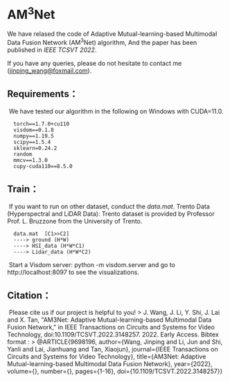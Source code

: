 # AM<sup>3</sup>Net

We have relased the code of Adaptive Mutual-learning-based Multimodal Data Fusion Network (AM<sup>3</sup>Net) algorithm, And the paper has been published in *IEEE TCSVT 2022*.

If you have any queries, please do not hesitate to contact me (jinping_wang@foxmail.com).

## Requirements：
​	We have tested our algorithm in the following on Windows with CUDA=11.0.

      torch==1.7.0+cu110
      visdom==0.1.8
      numpy==1.19.5
      scipy==1.5.4
      sklearn=0.24.2
      random
      mmcv==1.3.0
      cupy-cuda110==8.5.0



## Train：
​	If you want to run on other dataset, conduct the *data.mat*. 
​	Trento Data (Hyperspectral and LiDAR Data): Trento dataset is provided by Professor Prof. L. Bruzzone from the University of Trento.

      data.mat  [C1>>C2]
      ----> ground (H*W)
      ----> HSI_data (H*W*C1)
      ----> Lidar_data (H*W*C2)
      
​     Start a Visdom server: python -m visdom.server and go to http://localhost:8097 to see the visualizations.

## Citation：
​	Please cite us if our project is helpful to you!
      > J. Wang, J. Li, Y. Shi, J. Lai and X. Tan, "AM3Net: Adaptive Mutual-learning-based Multimodal Data Fusion Network," in IEEE Transactions on Circuits and Systems for Video Technology, doi:10.1109/TCSVT.2022.3148257. 2022. Early Access.
     Bibtex format :
     > @ARTICLE{9698196,
     author={Wang, Jinping and Li, Jun and Shi, Yanli and Lai, Jianhuang and Tan, Xiaojun},
     journal={IEEE Transactions on Circuits and Systems for Video Technology}, 
     title={AM3Net: Adaptive Mutual-learning-based Multimodal Data Fusion Network}, 
     year={2022},
     volume={},
     number={},
     pages={1-16},
     doi={10.1109/TCSVT.2022.3148257}}
     
     
